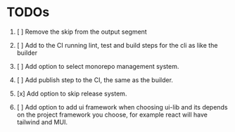 # TODOs

1. [ ] Remove the skip from the output segment

2. [ ] Add to the CI running lint, test and build steps for the cli as like the builder

3. [ ] Add option to select monorepo management system.

4. [ ] Add publish step to the CI, the same as the builder.

5. [x] Add option to skip release system.

6. [ ] Add option to add ui framework when choosing ui-lib and its depends on the project framework you choose, for example react will have tailwind and MUI.
